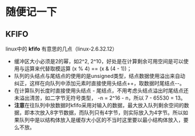 # 随便记一下

## KFIFO 
linux中的 **kfifo** 有意思的几点（linux-2.6.32.12）
- 缓冲区大小必须是2的幂，如2^2, 2^10，好处是在计算剩余可用空间是可以使用与运算来代替取模运算 (x % 4) == (x & (4 - 1))；
- 队列的头结点与尾结点的使用的是unsigned类型，结点数据使用溢出来自动纠正，这样在向队列中添加元素时直接使用头结点++，取数据时尾结点--。
- 在计算队列长度时直接使用头结点 - 尾结点，不用考虑头结点溢出时尾结点还未溢出清苦，如二字节无符号类型， -n = 2^16 - n，所以 7 - 65530 = 13。
- **注意**在往队列中放数据时kfifo采用对输入的数据，最大放入队列剩余空间的数据，即本次放入8字节数据，而队列只有4字节，则实际放入为4字节。所以如果队列中是以结构体放入是缓存大小区的不当时这里要以最小结构体放入，要么不放。

